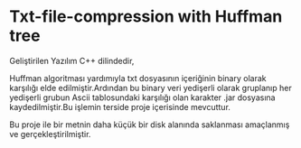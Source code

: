 # Txt-file-compression with Huffman tree

Geliştirilen Yazılım C++ dilindedir,

Huffman algoritması yardımıyla txt dosyasının içeriğinin binary olarak karşılığı elde edilmiştir.Ardından bu binary veri yedişerli olarak
gruplanıp her yedişerli grubun Ascii tablosundaki karşılığı olan karakter .jar dosyasına kaydedilmiştir.Bu işlemin terside proje içerisinde mevcuttur.

Bu proje ile bir metnin daha küçük bir disk alanında saklanması amaçlanmış ve gerçekleştirilmiştir.
